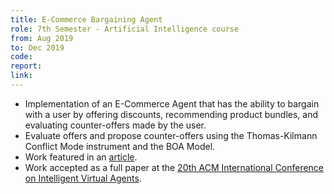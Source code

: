 ```yaml
---
title: E-Commerce Bargaining Agent
role: 7th Semester - Artificial Intelligence course
from: Aug 2019
to: Dec 2019
code:
report:
link:
---
```

<ul>
<li>Implementation of an E-Commerce Agent that has the ability to bargain with a user by offering discounts, recommending product bundles, and evaluating counter-offers made by the user.</li>
<li>Evaluate offers and propose counter-offers using the Thomas-Kilmann Conflict Mode instrument and the BOA Model.</li>
<li>Work featured in an <a href="https://www.technology.org/2020/11/29/bargain-over-products-in-e-commerce-soon/">article</a>.</li>
<li>Work accepted as a full paper at the <a href="https://iva2020.psy.gla.ac.uk/">20th ACM International Conference on Intelligent Virtual Agents</a>.</li>
</ul>